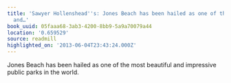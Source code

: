 ```yaml
---
title: 'Sawyer Hollenshead''s: Jones Beach has been hailed as one of the most beautiful
  and…'
book_uuid: 05faaa68-3ab3-4200-8bb9-5a9a70079a44
location: '0.659529'
source: readmill
highlighted_on: '2013-06-04T23:43:24.000Z'
---
```


Jones Beach has been hailed as one of the most beautiful and impressive public parks in the world.